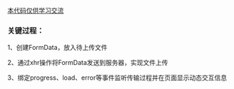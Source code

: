 <u>本代码仅供学习交流</u>
<h3>关键过程：</h3>
<p>1、创建FormData，放入待上传文件</p>
<p>2、通过xhr操作将FormData发送到服务器，实现文件上传</p>
<p>3、绑定progress、load、error等事件监听传输过程并在页面显示动态交互信息</p>